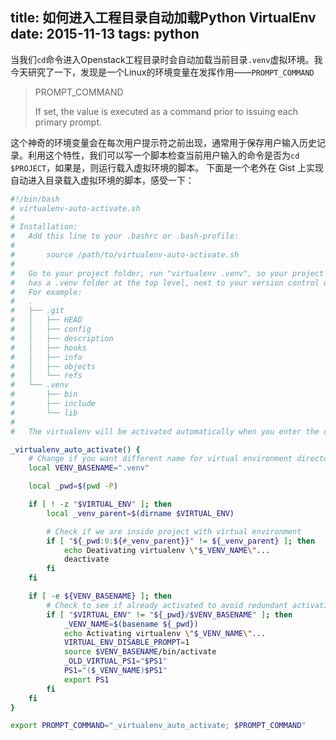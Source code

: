 title: 如何进入工程目录自动加载Python VirtualEnv
date: 2015-11-13
tags: python
---

当我们`cd`命令进入Openstack工程目录时会自动加载当前目录`.venv`虚拟环境。我今天研究了一下，发现是一个Linux的环境变量在发挥作用——`PROMPT_COMMAND`

<!--more-->

>PROMPT_COMMAND
>
>If set, the value is executed as a command prior to issuing each primary prompt.

这个神奇的环境变量会在每次用户提示符之前出现，通常用于保存用户输入历史记录。利用这个特性，我们可以写一个脚本检查当前用户输入的命令是否为`cd $PROJECT`，如果是，则运行载入虚拟环境的脚本。
下面是一个老外在 Gist 上实现自动进入目录载入虚拟环境的脚本，感受一下：

```bash
#!/bin/bash
# virtualenv-auto-activate.sh
#
# Installation:
#   Add this line to your .bashrc or .bash-profile:
#
#       source /path/to/virtualenv-auto-activate.sh
#
#   Go to your project folder, run "virtualenv .venv", so your project folder
#   has a .venv folder at the top level, next to your version control directory.
#   For example:
#   .
#   ├── .git
#   │   ├── HEAD
#   │   ├── config
#   │   ├── description
#   │   ├── hooks
#   │   ├── info
#   │   ├── objects
#   │   └── refs
#   └── .venv
#       ├── bin
#       ├── include
#       └── lib
#
#   The virtualenv will be activated automatically when you enter the directory.

_virtualenv_auto_activate() {
    # Change if you want different name for virtual environment directory
    local VENV_BASENAME=".venv"

    local _pwd=$(pwd -P)

    if [ ! -z "$VIRTUAL_ENV" ]; then
        local _venv_parent=$(dirname $VIRTUAL_ENV)

        # Check if we are inside project with virtual environment
        if [ "${_pwd:0:${#_venv_parent}}" != ${_venv_parent} ]; then
            echo Deativating virtualenv \"$_VENV_NAME\"...
            deactivate
        fi
    fi

    if [ -e ${VENV_BASENAME} ]; then
        # Check to see if already activated to avoid redundant activating
        if [ "$VIRTUAL_ENV" != "${_pwd}/$VENV_BASENAME" ]; then
            _VENV_NAME=$(basename ${_pwd})
            echo Activating virtualenv \"$_VENV_NAME\"...
            VIRTUAL_ENV_DISABLE_PROMPT=1
            source $VENV_BASENAME/bin/activate
            _OLD_VIRTUAL_PS1="$PS1"
            PS1="($_VENV_NAME)$PS1"
            export PS1
        fi
    fi
}

export PROMPT_COMMAND="_virtualenv_auto_activate; $PROMPT_COMMAND"
```

